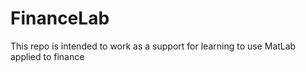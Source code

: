 # FinanceLab
This repo is intended to work as a support for learning to use MatLab applied to finance

